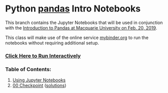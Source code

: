 # Python [pandas](https://pandas.pydata.org) Intro Notebooks

This branch contains the Jupyter Notebooks that will be used in conjunction with
the [Introduction to Pandas at Macquarie University on Feb. 20, 2019](https://www.eventbrite.co.uk/e/introduction-to-pandas-at-macquarie-university-tickets-56090071915?utm_term=eventurl_text).

This class will make use of the online service [mybinder.org](mybinder.org) to run the notebooks without requiring additional setup.

### [Click Here to Run Interactively](https://mybinder.org/v2/gh/MQ-software-carpentry/2019-02-20-python-pandas-intro/notebooks?filepath=UsingJupyterNotebooks.ipynb&urlpath=lab)

### Table of Contents:

1. [Using Jupyter Notebooks](UsingJupyterNotebooks.ipynb)
2. [00 Checkpoint](00-Checkpoint.ipynb) ([solutions](00-Checkpoint-Solutions.ipynb))